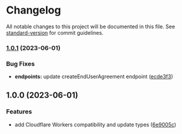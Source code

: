 # Changelog

All notable changes to this project will be documented in this file. See [standard-version](https://github.com/conventional-changelog/standard-version) for commit guidelines.

### [1.0.1](https://github.com/AppelBoomHD/nordigen-cf-workers/compare/v1.0.0...v1.0.1) (2023-06-01)


### Bug Fixes

* **endpoints:** update createEndUserAgreement endpoint ([ecde3f3](https://github.com/AppelBoomHD/nordigen-cf-workers/commit/ecde3f37b7bb5963b41d0f2515e13fda8e1c6247))

## 1.0.0 (2023-06-01)


### Features

* add Cloudflare Workers compatibility and update types ([6e9005c](https://github.com/AppelBoomHD/nordigen-cf-workers/commit/6e9005c400e299fd6edea415201637e25de848d3))

